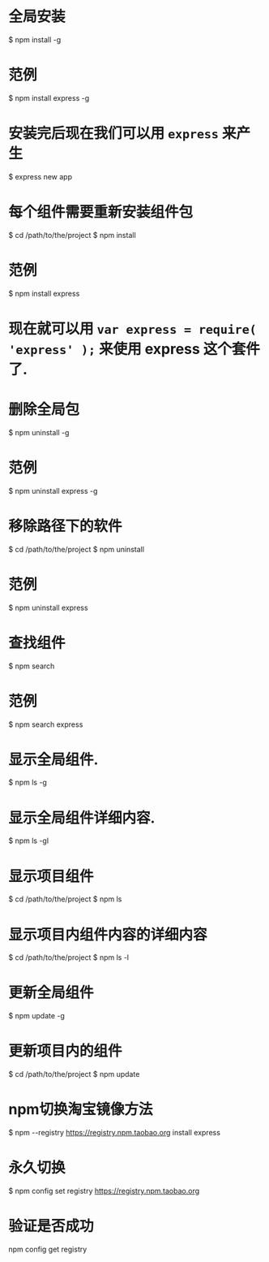 # 全局安装
$ npm install <package name> -g
# 范例
$ npm install express -g
# 安装完后现在我们可以用 <code>express</code> 来产生
$ express new app
# 每个组件需要重新安装组件包
$ cd /path/to/the/project
$ npm install <package name>
# 范例
$ npm install express
# 现在就可以用 `var express = require( 'express' );` 来使用 express 这个套件了.
# 删除全局包
$ npm uninstall <package name> -g
# 范例
$ npm uninstall express -g
# 移除路径下的软件
$ cd /path/to/the/project
$ npm uninstall <package name>
# 范例
$ npm uninstall express
# 查找组件
$ npm search <package name>
# 范例
$ npm search express
# 显示全局组件.
$ npm ls -g
# 显示全局组件详细内容.
$ npm ls -gl
# 显示项目组件
$ cd /path/to/the/project
$ npm ls
# 显示项目内组件内容的详细内容
$ cd /path/to/the/project
$ npm ls -l
# 更新全局组件
$ npm update -g
# 更新项目内的组件
$ cd /path/to/the/project
$ npm update
# npm切换淘宝镜像方法
$ npm --registry https://registry.npm.taobao.org install express
# 永久切换
$ npm config set registry https://registry.npm.taobao.org
# 验证是否成功
npm config get registry
